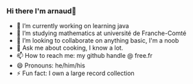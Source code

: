 ### Hi there I'm arnaud👋

- 🔭 I’m currently working on learning java
- 🌱 I’m studying mathematics at université de Franche-Comté
- 👯 I’m looking to collaborate on anything basic, I'm a noob
- 💬 Ask me about cooking, I know a lot.
- 📫 How to reach me: my github handle @ free.fr
- 😄 Pronouns: he/him/his
- ⚡ Fun fact: I own a large record collection
